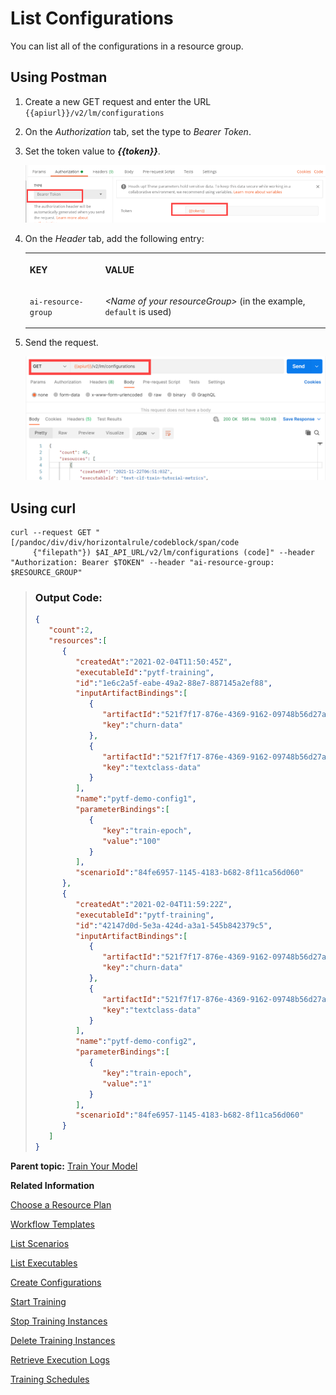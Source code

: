 <!-- loio8074b2a206cb41a2a68ba149a2150ea1 -->

# List Configurations

You can list all of the configurations in a resource group.



<a name="loio8074b2a206cb41a2a68ba149a2150ea1__section_a2q_fps_vnb"/>

## Using Postman

1.  Create a new GET request and enter the URL `{{apiurl}}/v2/lm/configurations`

2.  On the *Authorization* tab, set the type to *Bearer Token*.

3.  Set the token value to ***\{\{token\}\}***.

     ![](images/Bearer_Token_d6813f2.png) 

4.  On the *Header* tab, add the following entry:


    <table>
    <tr>
    <th valign="top">

    KEY


    
    </th>
    <th valign="top">

    VALUE


    
    </th>
    </tr>
    <tr>
    <td valign="top">

     `ai-resource-group` 


    
    </td>
    <td valign="top">

     *<Name of your resourceGroup\>* \(in the example, `default` is used\)


    
    </td>
    </tr>
    </table>
    
5.  Send the request.

     ![](images/List_Configurations_with_Postman_86c3ebb.png) 




<a name="loio8074b2a206cb41a2a68ba149a2150ea1__section_a2q_fps_ppp"/>

## Using curl

```
curl --request GET "[/pandoc/div/div/horizontalrule/codeblock/span/code
     {"filepath"}) $AI_API_URL/v2/lm/configurations (code]" --header "Authorization: Bearer $TOKEN" --header "ai-resource-group: $RESOURCE_GROUP"
```

> ### Output Code:  
> ```json
> {
>    "count":2,
>    "resources":[
>       {
>          "createdAt":"2021-02-04T11:50:45Z",
>          "executableId":"pytf-training",
>          "id":"1e6c2a5f-eabe-49a2-88e7-887145a2ef88",
>          "inputArtifactBindings":[
>             {
>                "artifactId":"521f7f17-876e-4369-9162-09748b56d27a",
>                "key":"churn-data"
>             },
>             {
>                "artifactId":"521f7f17-876e-4369-9162-09748b56d27a",
>                "key":"textclass-data"
>             }
>          ],
>          "name":"pytf-demo-config1",
>          "parameterBindings":[
>             {
>                "key":"train-epoch",
>                "value":"100"
>             }
>          ],
>          "scenarioId":"84fe6957-1145-4183-b682-8f11ca56d060"
>       },
>       {
>          "createdAt":"2021-02-04T11:59:22Z",
>          "executableId":"pytf-training",
>          "id":"42147d0d-5e3a-424d-a3a1-545b842379c5",
>          "inputArtifactBindings":[
>             {
>                "artifactId":"521f7f17-876e-4369-9162-09748b56d27a",
>                "key":"churn-data"
>             },
>             {
>                "artifactId":"521f7f17-876e-4369-9162-09748b56d27a",
>                "key":"textclass-data"
>             }
>          ],
>          "name":"pytf-demo-config2",
>          "parameterBindings":[
>             {
>                "key":"train-epoch",
>                "value":"1"
>             }
>          ],
>          "scenarioId":"84fe6957-1145-4183-b682-8f11ca56d060"
>       }
>    ]
> }
> ```

**Parent topic:** [Train Your Model](train-your-model-a9ceb06.md "You execute a training workflow to train your AI learning model.")

**Related Information**  


[Choose a Resource Plan](choose-a-resource-plan-57f4f19.md "You can configure SAP AI Core to use different infrastructure resources for different tasks, based on task demand. SAP AI Core provides several preconfigured infrastructure bundles called “resource plans” for this purpose.")

[Workflow Templates](workflow-templates-83523ab.md "Here, you can find a minimal workflow example template, that can be adapted to meet the requirements of your workflow.")

[List Scenarios](list-scenarios-deedde5.md "A scenario is a group of related executables for a use case within the user's tenant. A scenario can have multiple versions that further correspond to the different versions of executables.")

[List Executables](list-executables-80895a4.md "An executable is a template that is instantiated for a purpose, such as training a model or creating a deployment. You can list all of the executables in a scenario and get details of specific executables from a scenario. Workflow templates are mapped to training executables.")

[Create Configurations](create-configurations-884ae34.md "A configuration is a collection of parameters, artifact references, and executables that are used to run an execution or deployment.")

[Start Training](start-training-54b44e4.md "Start training and check the status of the execution.")

[Stop Training Instances](stop-training-instances-3d85344.md#loio3d853443027449d9a33723165b19b25a "")

[Delete Training Instances](delete-training-instances-612ce17.md#loio612ce172e609432a840a22eb211ecf7b "Deleting a training instance releases the SAP AI Core resources that it used.")

[Retrieve Execution Logs](retrieve-execution-logs-fbc55d3.md "Information about API processing and metrics, are stored and accessed in the deployment and execution logs.")

[Training Schedules](training-schedules-2b702f8.md "")

